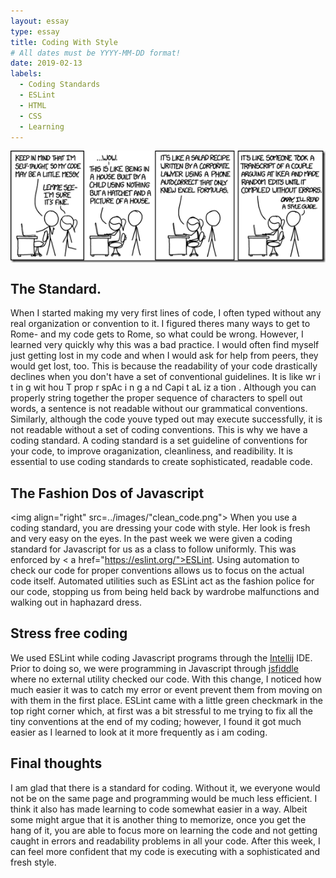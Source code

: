 ```yaml
---
layout: essay
type: essay
title: Coding With Style
# All dates must be YYYY-MM-DD format!
date: 2019-02-13
labels:
  - Coding Standards 
  - ESLint
  - HTML
  - CSS
  - Learning
---
```


<img align="center" src="../images/code_quality_comic.png">

## The Standard.
When I started making my very first lines of code, I often typed without any real organization or convention to it. I figured theres many ways to get to Rome- and my code gets to Rome, so what could be wrong. However, I learned very quickly why this was a bad practice. I would often find myself just getting lost in my code and when I would ask for help from peers, they would get lost, too. This is because the readability of your code drastically declines when you don't have a set of conventional guidelines. It is like wr i t in g wit hou T prop r spAc i n g a nd Capi t aL iz a tion . Although you can properly string together the proper sequence of characters to spell out words, a sentence is not readable without our grammatical conventions. Similarly, although the code youve typed out may execute successfully, it is not readable without a set of coding conventions. This is why we have a coding standard. A coding standard is a set guideline of conventions for your code, to improve oraganization, cleanliness, and readibility. It is essential to use coding standards to create sophisticated, readable code.

## The Fashion Dos of Javascript
<img align="right" src=../images/"clean_code.png">
When you use a coding standard, you are dressing your code with style. Her look is fresh and very easy on the eyes. In the past week we were given a coding standard for Javascript for us as a class to follow uniformly. This was enforced by < a href="https://eslint.org/">ESLint</a>. Using automation to check our code for proper conventions allows us to focus on the actual code itself. Automated utilities such as ESLint act as the fashion police for our code, stopping us from being held back by wardrobe malfunctions and walking out in haphazard dress.

## Stress free coding
We used ESLint while coding Javascript programs through the <a href="https://www.jetbrains.com/idea/">Intellij</a> IDE. Prior to doing so, we were programming in Javascript through <a href="https://jsfiddle.net/">jsfiddle</a> where no external utility checked our code. With this change, I noticed how much easier it was to catch my error or event prevent them from moving on with them in the first place. ESLint came with a little green checkmark in the top right corner which, at first was a bit stressful to me trying to fix all the tiny conventions at the end of my coding; however, I found it got much easier as I learned to look at it more frequently as i am coding.

## Final thoughts
I am glad that there is a standard for coding. Without it, we everyone would not be on the same page and programming would be much less efficient. I think it also has made learning to code somewhat easier in a way. Albeit some might argue that it is another thing to memorize, once you get the hang of it, you are able to focus more on learning the code and not getting caught in errors and readability problems in all your code. After this week, I can feel more confident that my code is executing with a sophisticated and fresh style.
